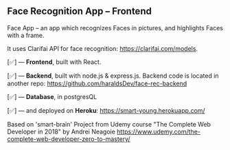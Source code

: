 ## Face Recognition App – Frontend

Face App – an app which recognizes Faces in pictures, and highlights Faces with a frame. 

It uses Clarifai API for face recognition: https://clarifai.com/models.

[✅] –– **Frontend**, built with React.

[✅] –– **Backend**, built with node.js & express.js. Backend code is located in another repo: https://github.com/haraldsDev/face-rec-backend

[✅] –– **Database**, in postgresQL

[✅] –– and deployed on **Heroku**: https://smart-young.herokuapp.com/

Based on 'smart-brain' Project from Udemy course "The Complete Web Developer in 2018" by Andrei Neagoie https://www.udemy.com/the-complete-web-developer-zero-to-mastery/ 
